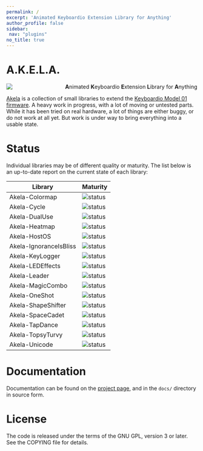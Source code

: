 ```yaml
---
permalink: /
excerpt: 'Animated Keyboardio Extension Library for Anything'
author_profile: false
sidebar:
 nav: "plugins"
no_title: true
---
```


# A.K.E.L.A. 

<p>
 <span align="left">
  <a href="https://travis-ci.org/algernon/Akela"><img align="left" src="https://travis-ci.org/algernon/Akela.svg?branch=master"></a>
 </span>
 <p align="right">
  <strong>A</strong>nimated <strong>K</strong>eyboardio <strong>E</strong>xtension
  <strong>L</strong>ibrary for <strong>A</strong>nything
 </p>
</p>

[Akela][akela] is a collection of small libraries to extend
the [Keyboardio Model 01 firmware][kbdiofw]. A heavy work in progress, with a
lot of moving or untested parts. While it has been tried on real hardware, a lot
of things are either buggy, or do not work at all yet. But work is under way to
bring everything into a usable state.

 [kbdiofw]: https://github.com/Keyboardio/KeyboardioFirmware
 [akela]: https://github.com/algernon/Akela
 
Status
======

Individual libraries may be of different quality or maturity. The list below is
an up-to-date report on the current state of each library:

| Library                | Maturity                   |
| ---------------------- | -------------------------- |
| Akela-Colormap         | ![status][st:stable]       |
| Akela-Cycle            | ![status][st:stable]       |
| Akela-DualUse          | ![status][st:stable]       |
| Akela-Heatmap          | ![status][st:broken]       |
| Akela-HostOS           | ![status][st:stable]       |
| Akela-IgnoranceIsBliss | ![status][st:experimental] |
| Akela-KeyLogger        | ![status][st:stable]       |
| Akela-LEDEffects       | ![status][st:stable]       |
| Akela-Leader           | ![status][st:stable]       |
| Akela-MagicCombo       | ![status][st:stable]       |
| Akela-OneShot          | ![status][st:experimental] |
| Akela-ShapeShifter     | ![status][st:stable]       |
| Akela-SpaceCadet       | ![status][st:stable]       |
| Akela-TapDance         | ![status][st:experimental] |
| Akela-TopsyTurvy       | ![status][st:experimental] |
| Akela-Unicode          | ![status][st:stable]       |

 [st:stable]: https://img.shields.io/badge/stable-✔-black.png?style=flat&colorA=44cc11&colorB=494e52
 [st:broken]: https://img.shields.io/badge/broken-X-black.png?style=flat&colorA=e05d44&colorB=494e52
 [st:experimental]: https://img.shields.io/badge/experimental----black.png?style=flat&colorA=dfb317&colorB=494e52

Documentation
=============

Documentation can be found on the [project page][gh:page], and in the `docs/`
directory in source form.

 [gh:page]: https://algernon.github.io/Akela/

License
=======

The code is released under the terms of the GNU GPL, version 3 or later. See the
COPYING file for details.
